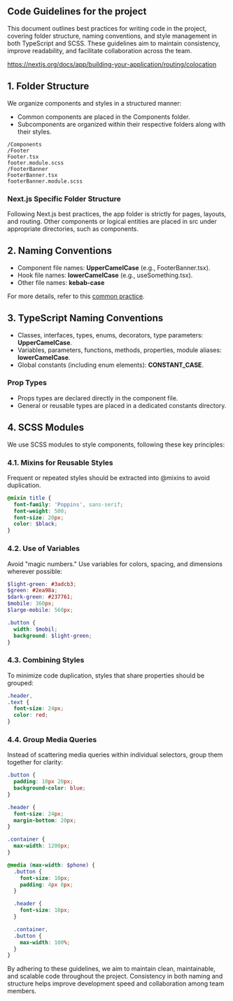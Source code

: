 ## Code Guidelines for the project

This document outlines best practices for writing code in the project, covering folder structure, naming conventions, and style management in both TypeScript and SCSS. These guidelines aim to maintain consistency, improve readability, and facilitate collaboration across the team.

https://nextjs.org/docs/app/building-your-application/routing/colocation

## 1. Folder Structure

We organize components and styles in a structured manner:

- Common components are placed in the Components folder.
- Subcomponents are organized within their respective folders along with their styles.

```
/Components
/Footer
Footer.tsx
footer.module.scss
/FooterBanner
FooterBanner.tsx
footerBanner.module.scss
```

### Next.js Specific Folder Structure

Following Next.js best practices, the app folder is strictly for pages, layouts, and routing. Other components or logical entities are placed in src under appropriate directories, such as components.

## 2. Naming Conventions

- Component file names: **UpperCamelCase** (e.g., FooterBanner.tsx).
- Hook file names: **lowerCamelCase** (e.g., useSomething.tsx).
- Other file names: **kebab-case**

For more details, refer to this [common practice](https://medium.com/@hiro08gh/next-js-naming-conventions-are-checked-with-eslint-rules-946371d67882#:~:text=Component%20Naming%20Conventions,name%20of%20%20the%20folder%20path.).

## 3. TypeScript Naming Conventions

- Classes, interfaces, types, enums, decorators, type parameters: **UpperCamelCase**.
- Variables, parameters, functions, methods, properties, module aliases: **lowerCamelCase**.
- Global constants (including enum elements): **CONSTANT_CASE**.

### Prop Types

- Props types are declared directly in the component file.
- General or reusable types are placed in a dedicated constants directory.

## 4. SCSS Modules

We use SCSS modules to style components, following these key principles:

### 4.1. Mixins for Reusable Styles

Frequent or repeated styles should be extracted into @mixins to avoid duplication.

```scss
@mixin title {
  font-family: 'Poppins', sans-serif;
  font-weight: 500;
  font-size: 20px;
  color: $black;
}
```

### 4.2. Use of Variables

Avoid "magic numbers." Use variables for colors, spacing, and dimensions wherever possible:

```scss
$light-green: #3adcb3;
$green: #2ea98a;
$dark-green: #237761;
$mobile: 360px;
$large-mobile: 560px;

.button {
  width: $mobil;
  background: $light-green;
}
```

### 4.3. Combining Styles

To minimize code duplication, styles that share properties should be grouped:

```scss
.header,
.text {
  font-size: 24px;
  color: red;
}
```

### 4.4. Group Media Queries

Instead of scattering media queries within individual selectors, group them together for clarity:

```scss
.button {
  padding: 10px 20px;
  background-color: blue;
}

.header {
  font-size: 24px;
  margin-bottom: 20px;
}

.container {
  max-width: 1200px;
}

@media (max-width: $phone) {
  .button {
    font-size: 10px;
    padding: 4px 8px;
  }

  .header {
    font-size: 18px;
  }

  .container,
  .button {
    max-width: 100%;
  }
}
```

By adhering to these guidelines, we aim to maintain clean, maintainable, and scalable code throughout the project. Consistency in both naming and structure helps improve development speed and collaboration among team members.
